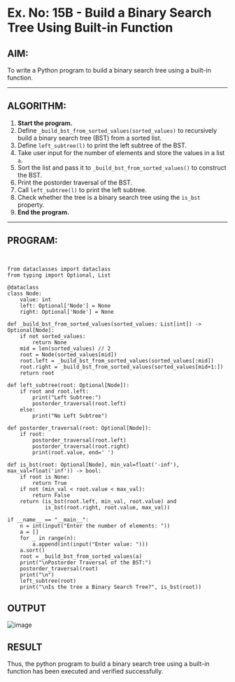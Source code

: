 # Ex. No: 15B - Build a Binary Search Tree Using Built-in Function

## AIM:
To write a Python program to build a binary search tree using a built-in function.

---

## ALGORITHM:

1. **Start the program.**
2. Define `_build_bst_from_sorted_values(sorted_values)` to recursively build a binary search tree (BST) from a sorted list.
3. Define `left_subtree(l)` to print the left subtree of the BST.
4. Take user input for the number of elements and store the values in a list `a`.
5. Sort the list and pass it to `_build_bst_from_sorted_values()` to construct the BST.
6. Print the postorder traversal of the BST.
7. Call `left_subtree(l)` to print the left subtree.
8. Check whether the tree is a binary search tree using the `is_bst` property.
9. **End the program.**

---

## PROGRAM:

```


from dataclasses import dataclass
from typing import Optional, List

@dataclass
class Node:
    value: int
    left: Optional['Node'] = None
    right: Optional['Node'] = None

def _build_bst_from_sorted_values(sorted_values: List[int]) -> Optional[Node]:
    if not sorted_values:
        return None
    mid = len(sorted_values) // 2
    root = Node(sorted_values[mid])
    root.left = _build_bst_from_sorted_values(sorted_values[:mid])
    root.right = _build_bst_from_sorted_values(sorted_values[mid+1:])
    return root

def left_subtree(root: Optional[Node]):
    if root and root.left:
        print("Left Subtree:")
        postorder_traversal(root.left)
    else:
        print("No Left Subtree")

def postorder_traversal(root: Optional[Node]):
    if root:
        postorder_traversal(root.left)
        postorder_traversal(root.right)
        print(root.value, end=' ')

def is_bst(root: Optional[Node], min_val=float('-inf'), max_val=float('inf')) -> bool:
    if root is None:
        return True
    if not (min_val < root.value < max_val):
        return False
    return (is_bst(root.left, min_val, root.value) and
            is_bst(root.right, root.value, max_val))

if __name__ == "__main__":
    n = int(input("Enter the number of elements: "))
    a = []
    for _ in range(n):
        a.append(int(input("Enter value: ")))
    a.sort()
    root = _build_bst_from_sorted_values(a)
    print("\nPostorder Traversal of the BST:")
    postorder_traversal(root)
    print("\n")
    left_subtree(root)
    print("\nIs the tree a Binary Search Tree?", is_bst(root))

```

## OUTPUT

![image](https://github.com/user-attachments/assets/9aeb4ccc-ce46-4d6d-9701-51c2cb49b6c4)



## RESULT
Thus, the python program to build a binary search tree using a built-in function has been executed and verified successfully.
